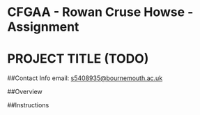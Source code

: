 # CFGAA - Rowan Cruse Howse - Assignment
# PROJECT TITLE (TODO)
##Contact Info
email: s5408935@bournemouth.ac.uk

##Overview

##Instructions
